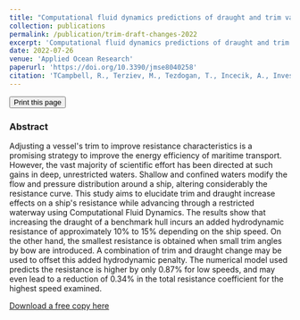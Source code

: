 ```yaml
---
title: "Computational fluid dynamics predictions of draught and trim variations on ship resistance in confined waters"
collection: publications
permalink: /publication/trim-draft-changes-2022
excerpt: 'Computational fluid dynamics predictions of draught and trim variations on ship resistance in confined waters.'
date: 2022-07-26
venue: 'Applied Ocean Research'
paperurl: 'https://doi.org/10.3390/jmse8040258'
citation: 'TCampbell, R., Terziev, M., Tezdogan, T., Incecik, A., Investigating the influence of loading condition on ship performance using CFD. Applied Ocean Research.'
---
```

<div class="text-right">
<input type="button" value="Print this page" onClick="window.print()">
</div>

### Abstract

Adjusting a vessel's trim to improve resistance characteristics is a promising strategy to improve the energy efficiency of maritime transport. However, the vast majority of scientific effort has been directed at such gains in deep, unrestricted waters. Shallow and confined waters modify the flow and pressure distribution around a ship, altering considerably the resistance curve. This study aims to elucidate trim and draught increase effects on a ship's resistance while advancing through a restricted waterway using Computational Fluid Dynamics. The results show that increasing the draught of a benchmark hull incurs an added hydrodynamic resistance of approximately 10% to 15% depending on the ship speed. On the other hand, the smallest resistance is obtained when small trim angles by bow are introduced. A combination of trim and draught change may be used to offset this added hydrodynamic penalty. The numerical model used predicts the resistance is higher by only 0.87% for low speeds, and may even lead to a reduction of 0.34% in the total resistance coefficient for the highest speed examined. 


[Download a free copy here](momchil-terziev.github.io/files/Campbell_etal_AOR_2022_Computational_Fluid_Dynamics_predictions_of_draught_and_trim_changes_on_ship_resistance.pdf)

